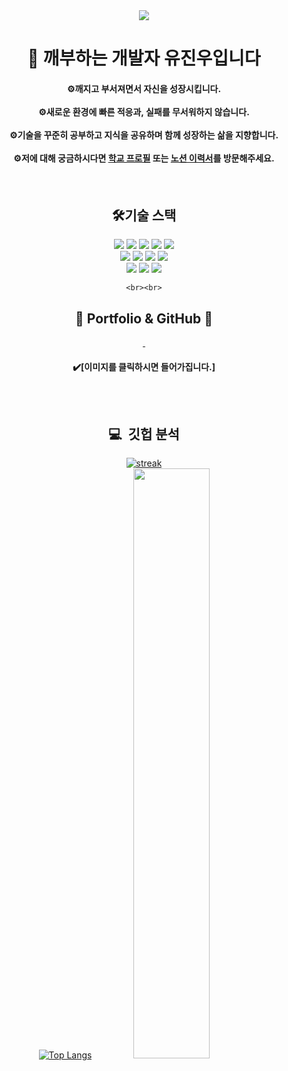 <div align="center">
    <img src="https://capsule-render.vercel.app/api?type=waving&amp;color=auto&amp;height=170&amp;section=header&amp;text=깨지고%20부서져라!&amp;fontSize=55">	
</div>
<div align="center">

<p><h1 dir="auto">👋 깨부하는 개발자 유진우입니다</h1></p>

<p><h4>⚙️<strong>깨지고 부서져면서</strong> 자신을 성장시킵니다.<br><br>
⚙️새로운 환경에  <strong>빠른 적응과</strong>, <strong>실패를 </strong>무서워하지 않습니다.<br><br>
⚙️기술을 꾸준히 공부하고 <strong>지식을 공유</strong>하며 <strong>함께 성장</strong>하는 삶을 지향합니다.<br><br>
⚙️저에 대해 궁금하시다면 <a href="http://ggm.gondr.net/user/profile/42#-%F0%9F%91%8B%EA%B9%A8%EC%A7%80%EA%B3%A0%20%EB%B6%80%EC%84%9C%EC%A7%80%EB%8A%94%20%EA%B0%9C%EB%B0%9C%EC%9E%90%20%EC%9C%A0%EC%A7%84%EC%9A%B0%EC%9E%85%EB%8B%88%EB%8B%A4.%20%E2%98%BA%EF%B8%8F-%EF%B8%8F" rel="nofollow">학교 프로필</a> 또는 <a href="https://www.notion.so/97d6aaeb94d44966b6494af4c1510521" rel="nofollow">노션 이력서</a>를 방문해주세요.<h4></p>
<br>
<h2>🛠기술 스택</h2>

<div align="auto">
<img src="https://img.shields.io/badge/Unity-05122A?style=for-the-badge&logo=unity&logoColor=white"/>
    <img src="https://img.shields.io/badge/UnrealEngine-05122A?style=for-the-badge&logo=UnrealEngine&logoColor=#0E1128"/>
<img src="https://img.shields.io/badge/C%23-05122A?style=for-the-badge&logo=C%23&logoColor=white"/>
  <img src="https://img.shields.io/badge/C++-05122A?style=for-the-badge&logo=C++&logoColor=white"/>
  <img src="https://img.shields.io/badge/C-05122A?style=for-the-badge&logo=C&logoColor=white"/>
</div>
    <img src="https://img.shields.io/badge/JavaScript-05122A?style=for-the-badge&logo=JavaScript&logoColor=#F7DF1E"/>
<img src="https://img.shields.io/badge/TypeScript-05122A?style=for-the-badge&logo=Typescript&logoColor=#3178C6"/>
  <img src="https://img.shields.io/badge/HTML5-05122A?style=for-the-badge&logo=HTML5&logoColor=#E34F26"/>
  <img src="https://img.shields.io/badge/CSS3-05122A?style=for-the-badge&logo=CSS3&logoColor=1572B6"/>
    <br>
      <img src="https://img.shields.io/badge/Node.js-05122A?style=for-the-badge&logo=Node.js&logoColor=#339933"/>
      <img src="https://img.shields.io/badge/Git-05122A?style=for-the-badge&logo=Git&logoColor=#F05032"/>
      <img src="https://img.shields.io/badge/GitHub-05122A?style=for-the-badge&logo=GitHub&logoColor=#181717"/>
 
    
    <br><br>
<h2><strong>  📝 Portfolio &amp; GitHub  📝 </strong></h2>
</h2>
<a href="https://dirt-cricket-468.notion.site/97d6aaeb94d44966b6494af4c1510521">
<img src="https://cdn.discordapp.com/attachments/1031870281893031999/1085388322429468802/2.png" alt="">
</a><a href="https://github.com/jinwoo0427">
<img src="https://cdn.discordapp.com/attachments/1031870281893031999/1085388326237917224/1.png" alt="">
</a>
<p><h4>✔️[이미지를 클릭하시면 들어가집니다.]</p>

<br><br>
  <h2 dir="auto">💻</g-emoji> &nbsp;깃헙 분석</h2>
     
      
[![streak](https://github-readme-streak-stats.herokuapp.com/?user=jinwoo0427&theme=calm)](https://github.com/jinwoo0427)
<br>
 [![Top Langs](https://github-readme-stats.vercel.app/api/top-langs/?username=jinwoo0427&layout=compact)](https://github.com/jinwoo0427/github-readme-stats)
<a href="https://github.com/anuraghazra/github-readme-stats">
  <img width="49.2%" src="https://github-readme-stats-sigma-five.vercel.app/api?username=jinwoo0427&amp;show_icons=true&amp;theme=material-palenight&amp;hide_border=true&amp;bg_color=20232a&amp;icon_color=E3E3E3A8&amp;text_color=fff&amp;title_color=918FE0&amp;count_private=true&quot;">
</a>

</div>

      
